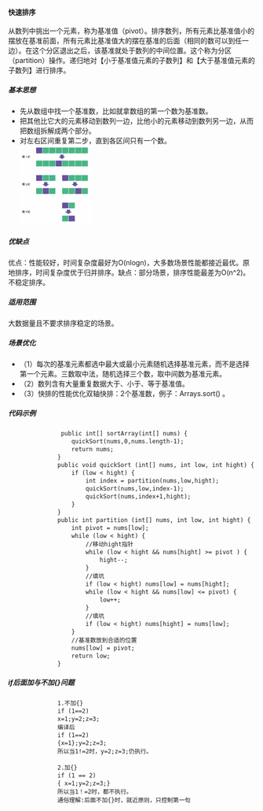 #### 快速排序
从数列中挑出一个元素，称为基准值（pivot）。排序数列，所有元素比基准值小的摆放在基准前面，所有元素比基准值大的摆在基准的后面（相同的数可以到任一边）。在这个分区退出之后，该基准就处于数列的中间位置。这个称为分区（partition）操作。递归地对【小于基准值元素的子数列】和【大于基准值元素的子数列】进行排序。
##### 基本思想
* 先从数组中找一个基准数，比如就拿数组的第一个数为基准数。
* 把其他比它大的元素移动到数列一边，比他小的元素移动到数列另一边，从而把数组拆解成两个部分。
* 对左右区间重复第二步，直到各区间只有一个数。<br> <img src="/img/20200813163853.png" width="30%" hight="30%">
##### 优缺点
优点：性能较好，时间复杂度最好为O(nlogn)，大多数场景性能都接近最优。原地排序，时间复杂度优于归并排序。缺点：部分场景，排序性能最差为O(n^2)。不稳定排序。
##### 适用范围
大数据量且不要求排序稳定的场景。
##### 场景优化
* （1）每次的基准元素都选中最大或最小元素随机选择基准元素，而不是选择第一个元素。三数取中法，随机选择三个数，取中间数为基准元素。
* （2）数列含有大量重复数据大于、小于、等于基准值。
* （3）快排的性能优化双轴快排：2个基准数，例子：Arrays.sort() 。
##### 代码示例

                   public int[] sortArray(int[] nums) {
                      quickSort(nums,0,nums.length-1);
                      return nums;
                  }
                  public void quickSort (int[] nums, int low, int hight) {
                      if (low < hight) {
                          int index = partition(nums,low,hight);
                          quickSort(nums,low,index-1);
                          quickSort(nums,index+1,hight);
                      }
                  }
                  public int partition (int[] nums, int low, int hight) {
                      int pivot = nums[low];
                      while (low < hight) {
                          //移动hight指针
                          while (low < hight && nums[hight] >= pivot ) {
                              hight--;
                          }
                          //填坑
                          if (low < hight) nums[low] = nums[hight];
                          while (low < hight && nums[low] <= pivot) {
                              low++;
                          }
                          //填坑
                          if (low < hight) nums[hight] = nums[low];
                      }
                      //基准数放到合适的位置
                      nums[low] = pivot;
                      return low;
                  }
##### if后面加与不加{}问题

                  1.不加{}
                  if (1==2)
                  x=1;y=2;z=3;
                  编译后
                  if (1==2)
                  {x=1};y=2;z=3; 
                  所以当1!=2时，y=2;z=3;仍执行。

                  2.加{}
                  if (1 == 2)
                  { x=1;y=2;z=3;}
                  所以当1！=2时，都不执行。
                  通俗理解:后面不加{}时，就近原则，只控制第一句
